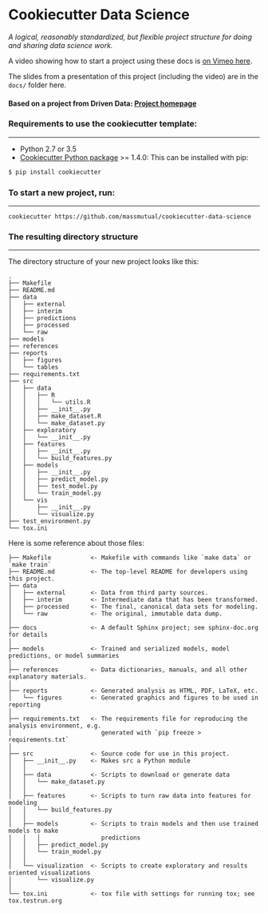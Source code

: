 # Cookiecutter Data Science

_A logical, reasonably standardized, but flexible project structure for doing and sharing data science work._

A video showing how to start a project using these docs is [on Vimeo here](https://vimeo.com/225258953).

The slides from a presentation of this project (including the video) are in the `docs/` folder here.

#### Based on a project from Driven Data: [Project homepage](http://drivendata.github.io/cookiecutter-data-science/)


### Requirements to use the cookiecutter template:
-----------
 - Python 2.7 or 3.5
 - [Cookiecutter Python package](http://cookiecutter.readthedocs.org/en/latest/installation.html) >= 1.4.0: This can be installed with pip:

``` bash
$ pip install cookiecutter
```

### To start a new project, run:
------------

    cookiecutter https://github.com/massmutual/cookiecutter-data-science

### The resulting directory structure
------------

The directory structure of your new project looks like this:

```
.
├── Makefile
├── README.md
├── data
│   ├── external
│   ├── interim
│   ├── predictions
│   ├── processed
│   └── raw
├── models
├── references
├── reports
│   ├── figures
│   └── tables
├── requirements.txt
├── src
│   ├── data
│   │   ├── R
│   │   │   └── utils.R
│   │   ├── __init__.py
│   │   ├── make_dataset.R
│   │   └── make_dataset.py
│   ├── exploratory
│   │   └── __init__.py
│   ├── features
│   │   ├── __init__.py
│   │   └── build_features.py
│   ├── models
│   │   ├── __init__.py
│   │   ├── predict_model.py
│   │   ├── test_model.py
│   │   └── train_model.py
│   └── vis
│       ├── __init__.py
│       └── visualize.py
├── test_environment.py
└── tox.ini
```

Here is some reference about those files:

```
├── Makefile           <- Makefile with commands like `make data` or `make train`
├── README.md          <- The top-level README for developers using this project.
├── data
│   ├── external       <- Data from third party sources.
│   ├── interim        <- Intermediate data that has been transformed.
│   ├── processed      <- The final, canonical data sets for modeling.
│   └── raw            <- The original, immutable data dump.
│
├── docs               <- A default Sphinx project; see sphinx-doc.org for details
│
├── models             <- Trained and serialized models, model predictions, or model summaries
│
├── references         <- Data dictionaries, manuals, and all other explanatory materials.
│
├── reports            <- Generated analysis as HTML, PDF, LaTeX, etc.
│   └── figures        <- Generated graphics and figures to be used in reporting
│
├── requirements.txt   <- The requirements file for reproducing the analysis environment, e.g.
│                         generated with `pip freeze > requirements.txt`
│
├── src                <- Source code for use in this project.
│   ├── __init__.py    <- Makes src a Python module
│   │
│   ├── data           <- Scripts to download or generate data
│   │   └── make_dataset.py
│   │
│   ├── features       <- Scripts to turn raw data into features for modeling
│   │   └── build_features.py
│   │
│   ├── models         <- Scripts to train models and then use trained models to make
│   │   │                 predictions
│   │   ├── predict_model.py
│   │   └── train_model.py
│   │
│   └── visualization  <- Scripts to create exploratory and results oriented visualizations
│       └── visualize.py
│
└── tox.ini            <- tox file with settings for running tox; see tox.testrun.org
```

